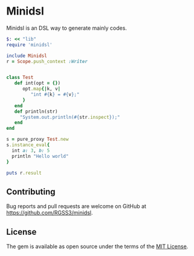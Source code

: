 # Minidsl

Minidsl is an DSL way to generate mainly codes.

```ruby
$: << "lib"
require 'minidsl'

include Minidsl
r = Scope.push_context :Writer


class Test
   def int(opt = {})
      opt.map{|k, v|
         "int #{k} = #{v};"
      }
   end
   def println(str)
     "System.out.println(#{str.inspect});"
   end
end

s = pure_proxy Test.new
s.instance_eval{
  int a: 3, b: 5
  println "Hello world"
}

puts r.result

```

## Contributing

Bug reports and pull requests are welcome on GitHub at https://github.com/RGSS3/minidsl.


## License

The gem is available as open source under the terms of the [MIT License](http://opensource.org/licenses/MIT).


